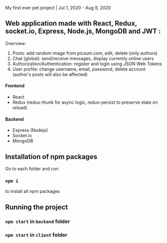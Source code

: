 My first ever pet project | Jul 1, 2020 - Aug 9, 2020

## Web application made with React, Redux, socket.io, Express, Node.js, MongoDB and JWT :
Overview:
1. Posts: add random image from picsum.com, edit, delete (only authors)
2. Chat (global): send/receive messages, display currently online users
3. Authorization/Authentication: register and login using JSON Web Tokens
4. User profile: change username, email, password, delete account (author's posts will also be affected)

#### Frontend
* React
* Redux
(redux-thunk for async logic, redux-persist to preserve state on reload)

#### Backend
 * Express (Nodejs)
 * Socket.io
 * MongoDB

## Installation of npm packages

Go to each folder and run:

### `npm i`

to install all npm packages

## Running the project

### `npm start` in `backend` folder

### `npm start` in `client` folder
